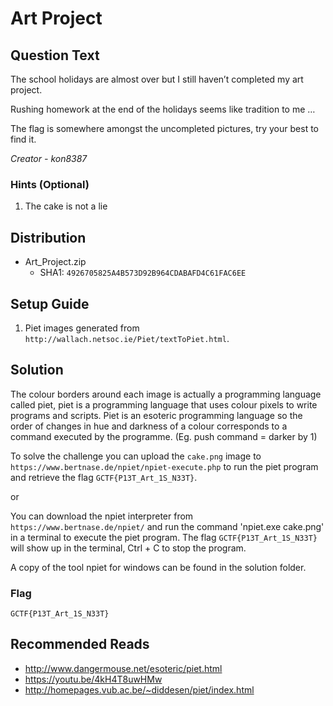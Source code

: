 # Art Project

## Question Text

The school holidays are almost over but I still haven’t completed my art project.

Rushing homework at the end of the holidays seems like tradition to me …

The flag is somewhere amongst the uncompleted pictures, try your best to find it.

*Creator - kon8387*

### Hints (Optional)
1. The cake is not a lie

## Distribution
- Art_Project.zip
    - SHA1: `4926705825A4B573D92B964CDABAFD4C61FAC6EE`

## Setup Guide
1. Piet images generated from `http://wallach.netsoc.ie/Piet/textToPiet.html`.


## Solution
The colour borders around each image is actually a programming language called piet, piet is a programming language that uses colour pixels to write programs and scripts. Piet is an esoteric programming language so the order of changes in hue and darkness of a colour corresponds to a command executed by the programme. (Eg. push command = darker by 1)

To solve the challenge you can upload the `cake.png` image to `https://www.bertnase.de/npiet/npiet-execute.php` to run the piet program and retrieve the flag `GCTF{P13T_Art_1S_N33T}`. 

or

You can download the npiet interpreter from `https://www.bertnase.de/npiet/` and run the command 'npiet.exe cake.png' in a terminal to execute the piet program. The flag `GCTF{P13T_Art_1S_N33T}` will show up in the terminal, Ctrl + C to stop the program.

A copy of the tool npiet for windows can be found in the solution folder.

### Flag
`GCTF{P13T_Art_1S_N33T}`

## Recommended Reads
* http://www.dangermouse.net/esoteric/piet.html
* https://youtu.be/4kH4T8uwHMw
* http://homepages.vub.ac.be/~diddesen/piet/index.html
